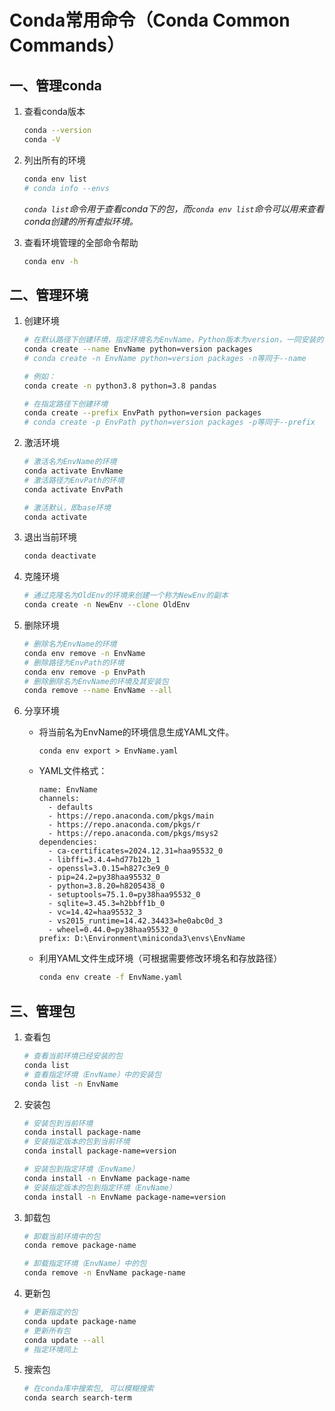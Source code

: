 # Conda常用命令（Conda Common Commands）

## 一、管理conda

1. 查看conda版本

   ```bash
   conda --version
   conda -V
   ```

2. 列出所有的环境

    ```bash
    conda env list
    # conda info --envs
    ```

    *`conda list`命令用于查看conda下的包，而`conda env list`命令可以用来查看conda创建的所有虚拟环境。*

3. 查看环境管理的全部命令帮助

    ```bash
    conda env -h
    ```

## 二、管理环境

1. 创建环境

   ```bash
   # 在默认路径下创建环境，指定环境名为EnvName，Python版本为version，一同安装的包名为packages
   conda create --name EnvName python=version packages
   # conda create -n EnvName python=version packages -n等同于--name
   
   # 例如：
   conda create -n python3.8 python=3.8 pandas
   ```

   ```bash
   # 在指定路径下创建环境
   conda create --prefix EnvPath python=version packages
   # conda create -p EnvPath python=version packages -p等同于--prefix
   ```

2. 激活环境

   ```bash
   # 激活名为EnvName的环境
   conda activate EnvName
   # 激活路径为EnvPath的环境
   conda activate EnvPath
   
   # 激活默认，即base环境
   conda activate
   ```

3. 退出当前环境

   ```bash
   conda deactivate
   ```

4. 克隆环境

   ```bash
   # 通过克隆名为OldEnv的环境来创建一个称为NewEnv的副本
   conda create -n NewEnv --clone OldEnv
   ```

5. 删除环境

   ```bash
   # 删除名为EnvName的环境
   conda env remove -n EnvName
   # 删除路径为EnvPath的环境
   conda env remove -p EnvPath
   # 删除删除名为EnvName的环境及其安装包
   conda remove --name EnvName --all
   ```

6. 分享环境

   * 将当前名为EnvName的环境信息生成YAML文件。

     ```
     conda env export > EnvName.yaml
     ```

   * YAML文件格式：

     ```
     name: EnvName
     channels:
       - defaults
       - https://repo.anaconda.com/pkgs/main
       - https://repo.anaconda.com/pkgs/r
       - https://repo.anaconda.com/pkgs/msys2
     dependencies:
       - ca-certificates=2024.12.31=haa95532_0
       - libffi=3.4.4=hd77b12b_1
       - openssl=3.0.15=h827c3e9_0
       - pip=24.2=py38haa95532_0
       - python=3.8.20=h8205438_0
       - setuptools=75.1.0=py38haa95532_0
       - sqlite=3.45.3=h2bbff1b_0
       - vc=14.42=haa95532_3
       - vs2015_runtime=14.42.34433=he0abc0d_3
       - wheel=0.44.0=py38haa95532_0
     prefix: D:\Environment\miniconda3\envs\EnvName
     ```
	  
	* 利用YAML文件生成环境（可根据需要修改环境名和存放路径）
	
	  ```bash
	  conda env create -f EnvName.yaml
	  ```
	
## 三、管理包

1. 查看包

   ```bash
   # 查看当前环境已经安装的包
   conda list
   # 查看指定环境（EnvName）中的安装包
   conda list -n EnvName
   ```

2. 安装包

   ```bash
   # 安装包到当前环境
   conda install package-name
   # 安装指定版本的包到当前环境
   conda install package-name=version
   
   # 安装包到指定环境（EnvName）
   conda install -n EnvName package-name
   # 安装指定版本的包到指定环境（EnvName）
   conda install -n EnvName package-name=version
   ```

3. 卸载包

   ```bash
   # 卸载当前环境中的包
   conda remove package-name
   
   # 卸载指定环境（EnvName）中的包
   conda remove -n EnvName package-name
   ```

4. 更新包

   ```bash
   # 更新指定的包
   conda update package-name
   # 更新所有包
   conda update --all
   # 指定环境同上
   ```

5. 搜索包

   ```bash
   # 在conda库中搜索包, 可以模糊搜索
   conda search search-term
   ```

   
